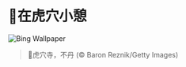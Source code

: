 # 🔖在虎穴小憩

![Bing Wallpaper](https://www.bing.com/th?id=OHR.BhutanMonastery_ZH-CN2469401011_1920x1080.jpg&rf=LaDigue_1920x1080.jpg&pid=hp)

> 📝虎穴寺，不丹 (© Baron Reznik/Getty Images)
